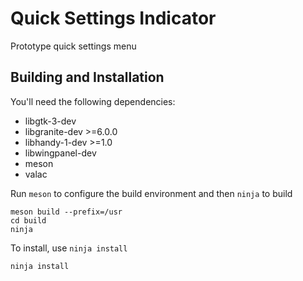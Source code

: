 # Quick Settings Indicator
Prototype quick settings menu

## Building and Installation

You'll need the following dependencies:

* libgtk-3-dev
* libgranite-dev >=6.0.0
* libhandy-1-dev >=1.0
* libwingpanel-dev
* meson
* valac

Run `meson` to configure the build environment and then `ninja` to build

    meson build --prefix=/usr
    cd build
    ninja

To install, use `ninja install`

    ninja install
